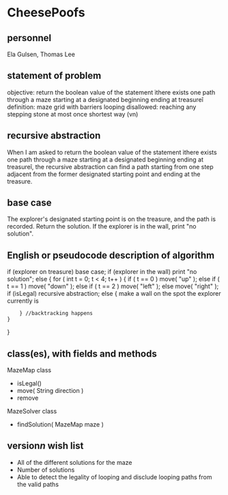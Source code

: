 # CheesePoofs

## personnel
Ela Gulsen, Thomas Lee


## statement of problem

objective: return the boolean value of the statement ìthere exists one
path through a maze starting at a designated beginning ending at treasureî
definition: maze grid with barriers
looping disallowed: reaching any stepping stone at most once 
shortest way (vn)

## recursive abstraction
When I am asked to return the boolean value of the statement ìthere exists one
path through a maze starting at a designated beginning ending at treasureî,
the recursive abstraction can find a path starting from one step adjacent
from the former designated starting point and ending at the treasure.

## base case
The explorer's designated starting point is on the treasure, and the path
is recorded. Return the solution. 
If the explorer is in the wall, print "no solution".


## English or pseudocode description of algorithm
if (explorer on treasure) base case;
if (explorer in the wall) print "no solution";
else {
	for ( int t = 0; t < 4; t++ ) {
		if ( t == 0 ) move( "up" );
		else if ( t == 1 ) move( "down" );
		else if ( t == 2 ) move( "left" );
		else move( "right" );
		if (isLegal) recursive abstraction; 
		else {
			make a wall on the spot the explorer currently is
			
		} //backtracking happens
	}
}

## class(es), with fields and methods
MazeMap class
* isLegal()
* move( String direction )
* remove 

MazeSolver class
* findSolution( MazeMap maze )

## version*n* wish list
* All of the different solutions for the maze
* Number of solutions 
* Able to detect the legality of looping and disclude looping paths from 
the valid paths
